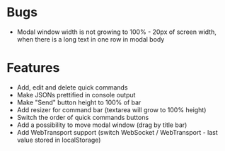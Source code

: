 # Bugs

- Modal window width is not growing to 100% - 20px of screen width, when there is a long text in one row in modal body

# Features

- Add, edit and delete quick commands
- Make JSONs prettified in console output
- Make "Send" button height to 100% of bar
- Add resizer for command bar (textarea will grow to 100% height)
- Switch the order of quick commands buttons
- Add a possibility to move modal window (drag by title bar)
- Add WebTransport support (switch WebSocket / WebTransport - last value stored in localStorage)

